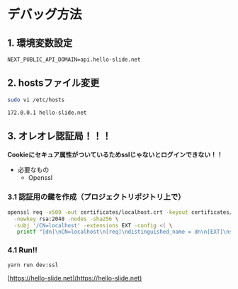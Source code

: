 # デバッグ方法

## 1. 環境変数設定

```env
NEXT_PUBLIC_API_DOMAIN=api.hello-slide.net
```

## 2. hostsファイル変更

```bash
sudo vi /etc/hosts
```

```text
172.0.0.1 hello-slide.net
```

## 3. オレオレ認証局！！！

**Cookieにセキュア属性がついているためsslじゃないとログインできない！！**

- 必要なもの
  - Openssl

### 3.1 認証用の鍵を作成（プロジェクトリポジトリ上で）

```bash
openssl req -x509 -out certificates/localhost.crt -keyout certificates/localhost.key \
  -newkey rsa:2048 -nodes -sha256 \
  -subj '/CN=localhost' -extensions EXT -config <( \
   printf "[dn]\nCN=localhost\n[req]\ndistinguished_name = dn\n[EXT]\nsubjectAltName=DNS:localhost\nkeyUsage=digitalSignature\nextendedKeyUsage=serverAuth")
```

### 4.1 Run!!

```bash
yarn run dev:ssl
```

[https://hello-slide.net](https://hello-slide.net)
